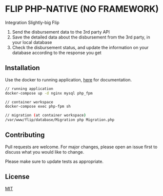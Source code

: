 # FLIP PHP-NATIVE (NO FRAMEWORK)

Integration Slightly-big Flip

1. Send the disbursement data to the 3rd party API
2. Save the detailed data about the disbursement from the 3rd party, in your local database
3. Check the disbursement status, and update the information on your database according to the response you get

## Installation
Use the docker to running application, [here](https://docs.docker.com/install/) for documentation.


```bash
// running application
docker-compose up -d nginx mysql php_fpm

// container workspace
docker-compose exec php-fpm sh

// migration (at container workspace)
/var/www/flip/database/Migration php Migration.php

```


## Contributing
Pull requests are welcome. For major changes, please open an issue first to discuss what you would like to change.

Please make sure to update tests as appropriate.

## License
[MIT](https://choosealicense.com/licenses/mit/)
